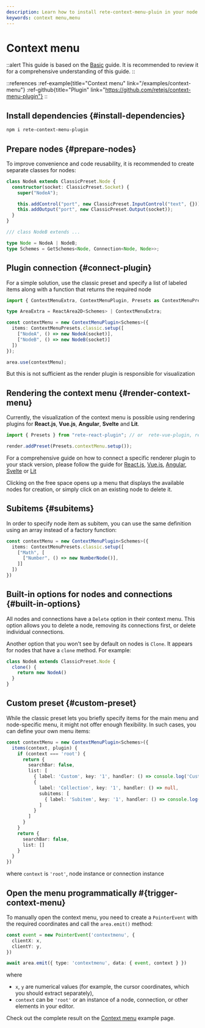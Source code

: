 ```yaml
---
description: Learn how to install rete-context-menu-pluin in your node editor. With this plugin, a user can add nodes to node editor through a context menu, making it easier to create and manage your application's workflow
keywords: context menu,menu
---
```


# Context menu

::alert
This guide is based on the [Basic](/docs/guides/basic) guide. It is recommended to review it for a comprehensive understanding of this guide.
::

::references
:ref-example{title="Context menu" link="/examples/context-menu"}
:ref-github{title="Plugin" link="https://github.com/retejs/context-menu-plugin"}
::

## Install dependencies {#install-dependencies}

```bash
npm i rete-context-menu-plugin
```

## Prepare nodes {#prepare-nodes}

To improve convenience and code reusability, it is recommended to create separate classes for nodes:

```ts
class NodeA extends ClassicPreset.Node {
  constructor(socket: ClassicPreset.Socket) {
    super("NodeA");

    this.addControl("port", new ClassicPreset.InputControl("text", {}));
    this.addOutput("port", new ClassicPreset.Output(socket));
  }
}

/// class NodeB extends ...

type Node = NodeA | NodeB;
type Schemes = GetSchemes<Node, Connection<Node, Node>>;
```

## Plugin connection {#connect-plugin}

For a simple solution, use the classic preset and specify a list of labeled items along with a function that returns the required node

```ts
import { ContextMenuExtra, ContextMenuPlugin, Presets as ContextMenuPresets } from "rete-context-menu-plugin";

type AreaExtra = ReactArea2D<Schemes> | ContextMenuExtra;

const contextMenu = new ContextMenuPlugin<Schemes>({
  items: ContextMenuPresets.classic.setup([
    ["NodeA", () => new NodeA(socket)],
    ["NodeB", () => new NodeB(socket)]
  ])
});

area.use(contextMenu);
```

But this is not sufficient as the render plugin is responsible for visualization

## Rendering the context menu {#render-context-menu}

Currently, the visualization of the context menu is possible using rendering plugins for **React.js**, **Vue.js**, **Angular**, **Svelte** and **Lit**.

```ts
import { Presets } from "rete-react-plugin"; // or  rete-vue-plugin, rete-angular-plugin, rete-svelte-plugin, @retejs/lit-plugin

render.addPreset(Presets.contextMenu.setup());
```

For a comprehensive guide on how to connect a specific renderer plugin to your stack version, please follow the guide for
[React.js](/docs/guides/renderers/react), [Vue.js](/docs/guides/renderers/vue), [Angular](/docs/guides/renderers/angular), [Svelte](/docs/guides/renderers/svelte) or [Lit](/docs/guides/renderers/lit)

Clicking on the free space opens up a menu that displays the available nodes for creation, or simply click on an existing node to delete it.

## Subitems {#subitems}

In order to specify node item as subitem, you can use the same definition using an array instead of a factory function:

```ts
const contextMenu = new ContextMenuPlugin<Schemes>({
  items: ContextMenuPresets.classic.setup([
    ["Math", [
      ["Number", () => new NumberNode()],
    ]]
  ])
})
```

## Built-in options for nodes and connections {#built-in-options}

All nodes and connections have a `Delete` option in their context menu. This option allows you to delete a node, removing its connections first, or delete individual connections.

Another option that you won't see by default on nodes is `Clone`. It appears for nodes that have a `clone` method. For example:

```ts
class NodeA extends ClassicPreset.Node {
  clone() {
    return new NodeA()
  }
}
```

## Custom preset {#custom-preset}

While the classic preset lets you briefly specify items for the main menu and node-specific menu, it might not offer enough flexibility. In such cases, you can define your own menu items:

```ts
const contextMenu = new ContextMenuPlugin<Schemes>({
  items(context, plugin) {
    if (context === 'root') {
      return {
        searchBar: false,
        list: [
          { label: 'Custom', key: '1', handler: () => console.log('Custom') },
          {
            label: 'Collection', key: '1', handler: () => null,
            subitems: [
              { label: 'Subitem', key: '1', handler: () => console.log('Subitem') }
            ]
          }
        ]
      }
    }
    return {
      searchBar: false,
      list: []
    }
  }
})
```

where `context` is `'root'`, node instance or connection instance

## Open the menu programmatically #{trigger-context-menu}

To manually open the context menu, you need to create a `PointerEvent` with the required coordinates and call the `area.emit()` method:

```ts
const event = new PointerEvent('contextmenu', {
  clientX: x,
  clientY: y,
})

await area.emit({ type: 'contextmenu', data: { event, context } })
```

where
- `x`, `y` are numerical values (for example, the cursor coordinates, which you should extract separately),
- `context` can be `'root'` or an instance of a node, connection, or other elements in your editor.

Check out the complete result on the [Context menu](/examples/context-menu) example page.
